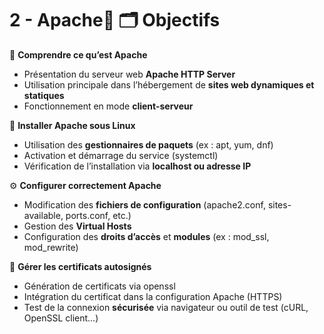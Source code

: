 # 2 - Apache🎯 **🗂️ Objectifs**

🧾 **Comprendre ce qu’est Apache**

- Présentation du serveur web **Apache HTTP Server**
- Utilisation principale dans l’hébergement de **sites web dynamiques et statiques**
- Fonctionnement en mode **client-serveur**



🧰 **Installer Apache sous Linux**

- Utilisation des **gestionnaires de paquets** (ex : apt, yum, dnf)
- Activation et démarrage du service (systemctl)
- Vérification de l’installation via **localhost ou adresse IP**



⚙️ **Configurer correctement Apache**

- Modification des **fichiers de configuration** (apache2.conf, sites-available, ports.conf, etc.)
- Gestion des **Virtual Hosts**
- Configuration des **droits d’accès** et **modules** (ex : mod_ssl, mod_rewrite)



🔐 **Gérer les certificats autosignés**

- Génération de certificats via openssl
- Intégration du certificat dans la configuration Apache (HTTPS)
- Test de la connexion **sécurisée** via navigateur ou outil de test (cURL, OpenSSL client…)
